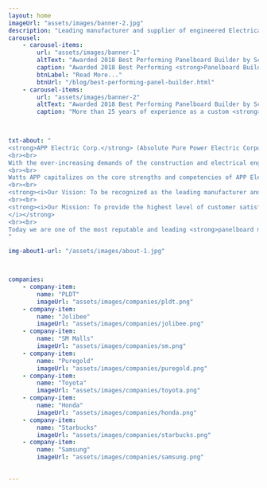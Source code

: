 ```yaml
---
layout: home
imageUrl: "assets/images/banner-2.jpg"
description: "Leading manufacturer and supplier of engineered Electrical Products and Services in the Philippines."
carousel:
    - carousel-items:
        url: "assets/images/banner-1"
        altText: "Awarded 2018 Best Performing Panelboard Builder by Schneider Electric"
        caption: "Awarded 2018 Best Performing <strong>Panelboard Builder</strong> by Schneider Electric"
        btnLabel: "Read More..."
        btnUrl: "/blog/best-performing-panel-builder.html"
    - carousel-items:
        url: "assets/images/banner-2"
        altText: "Awarded 2018 Best Performing Panelboard Builder by Schneider Electric"
        caption: "More than 25 years of experience as a custom <strong>Panelboard Manufacturer!</strong>"
        


txt-about: "
<strong>APP Electric Corp.</strong> (Absolute Pure Power Electric Corporation) was established in 2012 by two engineering partners who have more than 40 years of experience in the switchgear manufacturing industry. APP Electric engages in the design, manufacturing, testing and commissioning of electrical protections and control panels. In addition, it also provides troubleshooting and retrofitting services. APP Electric’s commitment to comprehensive product availability, authenticity, quality assurance and service excellence continue to make APP Electric Corp. one of the most favored suppliers of our country’s leading electrical contractors and developers.
<br><br>
With the ever-increasing demands of the construction and electrical engineering industry, the company expanded its operations. With efforts to further our market reach and support our business growth, <strong>Watts APP Industrial Sales Corp.</strong> was incorporated in 2016 to be the marketing arm of APP Electric Corp. 
<br><br>
Watts APP capitalizes on the core strengths and competencies of APP Electric while catering to a larger market by carrying industry leading brands of electrical components.
<br><br>
<strong><i>Our Vision: To be recognized as the leading manufacturer and supplier of engineered Electrical Products and Services in the Philippines.</i></strong>
<br><br>
<strong><i>Our Mission: To provide the highest level of customer satisfaction & package solutions beyond client expectations by providing quality, cost-effective products supported by reliable delivery and after-sales service.
</i></strong>
<br><br>
Today we are one of the most reputable and leading <strong>panelboard manufacturers</strong> and <strong>electrical protection suppliers</strong> in the country with the leadership of our Professional Electrical Engineer. We cater to industrial, residential, commercial projects; healthcare, hotels, food and beverage, telecommunications, entertainment, and industries that require seamless and uninterruptible power supply among many others.
"

img-about1-url: "/assets/images/about-1.jpg"



companies:
    - company-item:
        name: "PLDT"
        imageUrl: "assets/images/companies/pldt.png"
    - company-item:
        name: "Jolibee"
        imageUrl: "assets/images/companies/jolibee.png"
    - company-item:
        name: "SM Malls"
        imageUrl: "assets/images/companies/sm.png"
    - company-item:
        name: "Puregold"
        imageUrl: "assets/images/companies/puregold.png"
    - company-item:
        name: "Toyota"
        imageUrl: "assets/images/companies/toyota.png"
    - company-item:
        name: "Honda"
        imageUrl: "assets/images/companies/honda.png"
    - company-item:
        name: "Starbucks"
        imageUrl: "assets/images/companies/starbucks.png"
    - company-item:
        name: "Samsung"
        imageUrl: "assets/images/companies/samsung.png"

    
---
```


